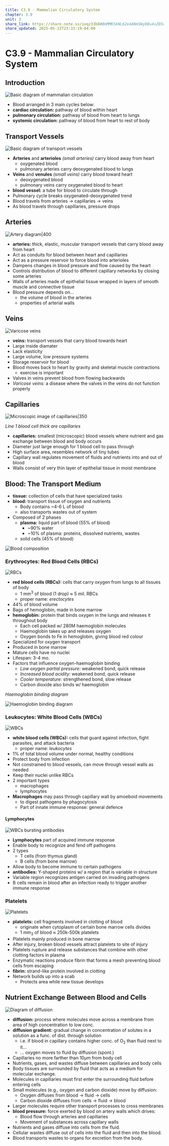 ```yaml
---
title: C3.9 - Mammalian Circulatory System
chapter: 3.9
unit: 3
share_link: https://share.note.sx/ioqz33b8#BmMMKSkNL62e4ANmSWy8Bu4vZ85qyiDNhAf0qR5jVUQ
share_updated: 2025-05-22T23:33:19-04:00
---
```


# C3.9 - Mammalian Circulatory System

## Introduction

![Basic diagram of mammalian circulation](img/c3.9/c3.9-basic-circulation.png)

- Blood arranged in 3 main cycles below:
- **cardiac circulation:** pathway of blood within heart
- **pulmonary circulation:** pathway of blood from heart to lungs
- **systemic circulation:** pathway of blood from heart to rest of body

## Transport Vessels

![Basic diagram of transport vessels](img/c3.9/c3.9-basic-blood-flow.png)

- **Arteries** and **arterioles** *(small arteries)* carry blood away from heart
	- oxygenated blood
	- pulmonary arteries carry deoxygenated blood to lungs
- **Veins** and **venules** *(small veins)* carry blood toward heart
	- deoxygenated blood
	- pulmonary veins carry oxygenated blood to heart
- **blood vessel:** a tube for blood to circulate through
- Pulmonary cycle breaks oxygenated-deoxygenated trend
- Blood travels from arteries &rarr; capillaries &rarr; veins
- As blood travels through capillaries, pressure drops

## Arteries

![Artery diagram|400](img/c3.9/c3.9-artery-diag.png)

- **arteries:** thick, elastic, muscular transport vessels that carry blood away from heart
- Act as conduits for blood between heart and capillaries
- Act as a pressure reservoir to force blood into arterioles
- Dampens changes in blood pressure and flow caused by the heart
- Controls distribution of blood to different capillary networks by closing some arteries
- Walls of arteries made of epithelial tissue wrapped in layers of smooth muscle and connective tissue
- Blood pressure depends on...
	- the volume of blood in the arteries
	- properties of arterial walls

## Veins

![Varicose veins](img/c3.9/c3.9-varicose-veins.png)

- **veins:** transport vessels that carry blood towards heart
- Large inside diamater
- Lack elasticity
- Large volume, low pressure systems
- Storage reservoir for blood
- Blood moves back to heart by gravity and skeletal muscle contractions
	- exercise is important
- Valves in veins prevent blood from flowing backwards
- *Varicose veins:* a disease where the valves in the veins do not function properly

## Capillaries

![Microscopic image of capillaries|350](img/c3.9/c3.9-capillaries.png)

*Line 1 blood cell thick are capillaries*

- **capillaries:** smallest (microscopic) blood vessels where nutrient and gas exchange between blood and body occurs
- Diameter just large enough for 1 blood cell to pass through
- High surface area, resembles network of tiny tubes
- Capillary wall regulates movement of fluids and nutrients into and out of blood
- Walls consist of very thin layer of epithelial tissue in moist membrane

## Blood: The Transport Medium

- **tissue:** collection of cells that have specialized tasks
- **blood:** transport tissue of oxygen and nutrients
	- Body contains ~4-6 L of blood
	- also transports wastes out of system
- Composed of 2 phases
	- **plasma:** liquid part of blood (55% of blood)
		- ~90% water
		- ~10% of plasma: proteins, dissolved nutrients, wastes
	- solid cells (45% of blood)

![Blood composition](img/c3.8/c3.8-blood-comp.png)

### Erythrocytes: Red Blood Cells (RBCs)

![RBCs](img/c3.9/c3.9-rbc.png)

- **red blood cells (RBCs):** cells that carry oxygen from lungs to all tissues of body
	- 1 mm<sup>3</sup> of blood (1 drop) &approx; 5 mil. RBCs
	- proper name: *erectocytes*
- 44% of blood volume
- Bags of hemoglobin, made in bone marrow
- **hemoglobin:** protein that binds oxygen in the lungs and releases it throughout body
	- Each cell packed w/ 280M haemoglobin molecules
	- Haemoglobin takes up and releases oxygen
	- Oxygen bonds to Fe in hemoglobin, giving blood red colour
- Specialized for oxygen transport
- Produced in bone marrow
- Mature cells have no nuclei
- Lifespan: 3-4 mo.
- Factors that influence oxygen-haemoglobin binding
	- *Low oxygen partial pressure:* weakened bond, quick release
	- *Increased blood acidity:* weakened bond, quick release
	- *Cooler temperature:* strengthened bond, slow release
	- Carbon dioxide also binds w/ haemoglobin

*Haemoglobin binding diagram*

![Haemoglobin binding diagram](img/c3.9/c3.9-haemoglobin.png)

### Leukocytes: White Blood Cells (WBCs)

![WBCs](img/c3.9/c3.9-wbc.png)

- **white blood cells (WBCs):** cells that guard against infection, fight parasites, and attack bacteria
	- proper name: *leukocytes*
- 1% of total blood volume under normal, healthy conditions
- Protect body from infection
- Not constrained to blood vessels, can move through vessel walls as needed
- Keep their nuclei unlike RBCs
- 2 important types
	- macrophages
	- lymphocytes
- **Macrophages** may pass through capillary wall by amoeboid movements
	- to digest pathogens by phagocytosis
	- Part of innate immune response: general defence

#### Lymphocytes

![WBCs bursting antibodies](img/c3.9/c3.9-wbc-burst.png)

- **Lymphocytes** part of acquired immune response
- Enable body to recognize and fend off pathogens
- 2 types
	- T cells (from thymus gland)
	- B cells (from bone marrow)
- Allow body to become immune to certain pathogens
- **antibodies:** Y-shaped proteins w/ a region that is variable in structure
- Variable region recognizes antigen carried on invading pathogens
- B cells remain in blood after an infection ready to trigger another immune response

### Platelets

![Platelets](img/c3.9/c3.9-platelets.png)

- **platelets:** cell fragments involved in clotting of blood
	- originate when cytoplasm of certain bone marrow cells divides
	- 1 mm<sub>3</sub> of blood &approx; 250k-500k platelets
- Platelets mainly produced in bone marrow
- After injury, broken blood vessels attract platelets to site of injury
- Platelets rupture and release substances that combine with other clotting factors in plasma
- Enzymatic reactions produce fibrin that forms a mesh preventing blood cells from escaping
- **fibrin:** strand-like protein involved in clotting
- Network builds up into a scab
	- Protects area while new tissue develops

## Nutrient Exchange Between Blood and Cells

![Diagram of diffusion](img/c3.9/c3.9-diffusion-diag.png)

- **diffusion:** process where molecules move across a membrane from area of high concentration to low conc.
- **diffusion gradient:** gradual change in concentration of solutes in a solution as a func. of dist. through solution
	- i.e. if blood in capillary contains higher conc. of O<sub>2</sub> than fluid next to it...
	- ... oxygen moves to fluid by diffusion (spont.)
- Capillaries no more farther than 10&mu;m from body cell
- Nutrients, gases, and wastes diffuse between capillaries and body cells
- Body tissues are surrounded by fluid that acts as a medium for molecular exchange.
- Molecules in capillaries must first enter the surrounding fluid before entering cells
- Small molecules (e.g., oxygen and carbon dioxide) move by diffusion:
	- Oxygen diffuses from blood → fluid → cells
	- Carbon dioxide diffuses from cells → fluid → blood
- Larger molecules require other transport processes to cross membranes
- **blood pressure:** force exerted by blood on artery walls which drives:
	- Blood flow through arteries and capillaries
	- Movement of substances across capillary walls
- Nutrients and gases diffuse into cells from the fluid.
- Cellular wastes diffuse out of cells into the fluid and then into the blood.
- Blood transports wastes to organs for excretion from the body.
